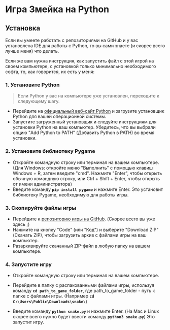 # Игра Змейка на Python

## Установка

Если вы умеете работать с репозиториями на GitHub и у вас установлена IDE для работы с Python, то вы сами знаете (и скорее всего лучше меня) что делать.

Если же вам нужна инструкция, как запустить файл с этой игрой на своем компьютере, с установкой только минимально необходимого софта, то, как говорится, их есть у меня:

### 1. Установите Python

> Если Python у вас на компьютере уже установлен,
> переходите к следующему шагу.

- Перейдите на [официальный веб-сайт Python] и загрузите установщик Python для вашей операционной системы.
- Запустите загруженный установщик и следуйте инструкциям для установки Python на ваш компьютер. Убедитесь, что вы выбрали опцию "Add Python to PATH" (Добавить Python в PATH) во время установки.

### 2. Установите библиотеку Pygame

- Откройте командную строку или терминал на вашем компьютере. (Для Windows: откройте меню "Выполнить" с помощью клавиш Windows + R, затем введите "cmd". Нажмите "Enter", чтобы открыть обычную командную строку, или Ctrl + Shift + Enter, чтобы открыть от имени администратора)
- Введите команду **`pip install pygame`** и нажмите Enter. Это установит библиотеку Pygame, необходимую для работы игры.

### 3. Скопируйте файлы игры

- Перейдите к [репозиторию игры на GitHub]. (Скорее всего вы уже здесь ;)
- Нажмите на кнопку "Code" (или "Код") и выберите "Download ZIP" (Скачать ZIP), чтобы загрузить архив с файлами игры на ваш компьютер.
- Разархивируйте скачанный ZIP-файл в любую папку на вашем компьютере.

### 4. Запустите игру

- Откройте командную строку или терминал на вашем компьютере.
- Перейдите в папку с распакованными файлами игры, используя команду **`cd path_to_game_folder`**, где path_to_game_folder - путь к папке с файлами игры. (Например **`cd C:\Users\Public\Downloads\snake\`**)
- Введите команду **`python snake.py`** и нажмите Enter. (На Mac и Linux скорее всего нужно будет ввести команду **`python3 snake.py`**) Это запустит игру.

   [официальный веб-сайт Python]: <https://www.python.org/>
   [репозиторию игры на GitHub]: <https://github.com/Vitaliy-Mironov/snake_game/>
